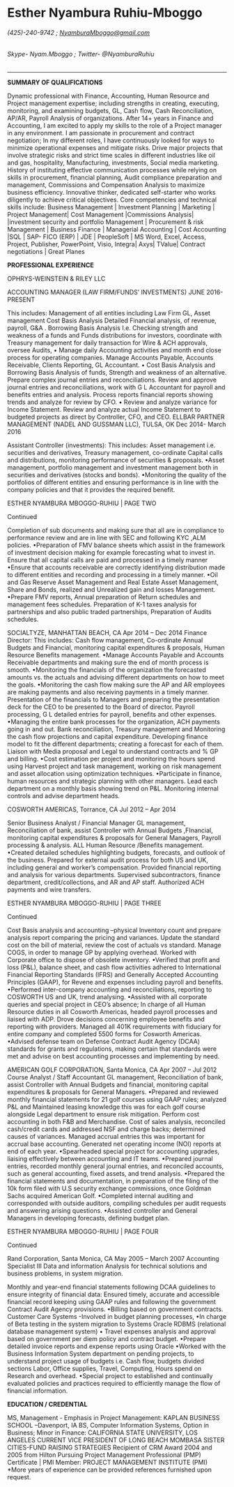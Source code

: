 # Esther Nyambura Ruhiu-Mboggo
###### (425)-240-9742  ;   NyamburaMboggo@gmail.com
###### Skype- Nyam.Mboggo ;  Twitter- @NyamburaRuhiu
___

**SUMMARY OF QUALIFICATIONS**

Dynamic professional with Finance, Accounting, Human Resource and Project management expertise; including strengths in creating, executing, monitoring, and examining budgets, GL, Cash flow, Cash Reconciliation, AP/AR, Payroll Analysis of organizations. After 14+ years in Finance and Accounting, I am excited to apply my skills to the role of a Project manager in any environment.  I am passionate in procurement and contract negotiation; In my different roles, I have continuously looked for ways to minimize operational expenses and mitigate risks. Drive major projects that involve strategic risks and strict time scales in different industries like oil and gas, hospitality, Manufacturing, investments, Social media marketing. History of instituting effective communication processes while relying on skills in procurement, financial planning, Audit compliance preparation and management, Commissions and Compensation Analysis to maximize business efficiency. Innovative thinker, dedicated self-starter who works diligently to achieve critical objectives. Core competencies and technical skills include: 
Business Management | Investment Planning | Marketing | Project Management| Cost Management |Commissions Analysis| |investment security and portfolio Management | Procurement & risk Management | Business Finance | Managerial Accounting | Cost Accounting |SQL | SAP- FICO (ERP) | JDE | PeopleSoft | MS Word, Excel, Access, Project, Publisher, PowerPoint, Visio, Integra| Axys| TValue| Contract negotiations | Great Planes


**PROFESSIONAL EXPERIENCE**


OPHRYS-WEINSTEIN & RILEY LLC

ACCOUNTING MANAGER (LAW FIRM/FUNDS’ INVESTMENTS)	JUNE 2016-PRESENT

This includes:  Management of all entities including Law Firm GL, Asset management Cost Basis Analysis Detailed Financial analysis,  of revenue, payroll,  G&A . Borrowing Basis Analysis I.e. Checking strength and weakness of a funds and Funds distributions for investors, coordinate with Treasury management for daily transaction for Wire & ACH approvals, oversee Audits, 
• Manage daily Accounting activities and month end close process for operating companies. Manage Accounts Payable, Accounts Receivable, Clients Reporting, GL Accountant.
• Cost Basis Analysis and Borrowing Basis Analysis of funds, Strength and weakness of an alternative. Prepare complex journal entries and reconciliations. Review and approve journal entries and reconciliations, work with G L Accountant for payroll and benefits entries and analysis.   Process reports financial reports showing trends and analyze for review by CFO.
• Review and analyze variance for Income Statement. Review and analyze actual Income Statement to budgeted 
projects as direct by Controller, CFO, and CEO.
ELLBAR PARTNER MANAGEMENT (NADEL AND GUSSMAN LLC), TULSA, OK	Dec 2014- March 2016

Assistant Controller (investments):
This includes:  Asset management i.e. securities and derivatives, Treasury management, co-ordinate Capital calls and distributions, monitoring performance of securities & proposals.
•Asset management, portfolio management and investment management both in securities and derivatives (stocks and bonds). 
•Monitoring the quality of the portfolios of different entities and ensuring performance is in line with the company policies and that it provides the required benefit.


ESTHER NYAMBURA MBOGGO-RUHIU | PAGE TWO

Continued

Completion of sub documents and making sure that all are in compliance to performance review and are in line with SEC and following KYC ,ALM policies.
•Preparation of FMV balance sheets which assist in the framework of investment decision making for example forecasting what to invest in. Ensure that all capital calls are paid and processed in a timely manner
•Ensure that accounts receivable are correctly identifying distribution made to different entities and recording and processing in a timely manner.
•Oil and Gas Reserve Asset Management and Real Estate Asset Management, Share and Bonds, realized and Unrealized gain and losses Management.
 •Prepare FMV reports, Annual preparation of Return schedules and management fees schedules. Preparation of K-1 taxes analysis for partnerships and also public traded partnerships, Preparation of Audits schedules.

SOCIALTYZE, MANHATTAN BEACH, CA	Apr 2014 – Dec 2014
Finance Director:
This includes: Cash flow management, Co-ordinate Annual Budgets and Financial, monitoring capital expenditures & proposals, Human Resource Benefits management.
 •Manage Accounts Payable and Accounts Receivable departments and making sure the end of month process is smooth. 
•Monitoring the financials of the organization the forecasted amounts vs. the actuals and advising different departments on how to meet the goals.
•Monitoring the cash flow making sure the AP and AR employees are making payments and also receiving payments in a timely manner. Presentation of the financials to Managers and preparing the presentation deck for the CEO to be presented to the Board of director. Payroll processing, G L detailed entries for payroll, benefits and other expenses. 
•Managing the entire bank processes for the organization, ACH payments going in and out.  Bank reconciliation, Treasury management and Monitoring the cash flow projections and capital expenditure. Developing finance model to fit the different departments; creating a forecast for each of them. Liaison with Media proposal and Legal to understand contracts and % GP and billing.
•Cost estimation per project and monitoring the hours spend using Harvest project and task management, working on risk management and asset allocation using optimization techniques.
•Participate in finance, human resources and strategic planning with other managers. Lead each department on a monthly basis showing trend on P&L. Monitoring internal controls and advise department heads.

COSWORTH AMERICAS, Torrance, CA	Jul 2012 – Apr 2014 

Senior Business Analyst / Financial Manager
GL management, Reconciliation of bank, assist Controller with Annual Budgets ,FInancial, monitoring capital expenditures & proposals for General Managers, Payroll processing & analysis.  ALL Human Resource /Benefits management.
•Created detailed schedules highlighting budgets, forecasts, and outlook of the business. Prepared for external audit process for both US and UK, including general and worker’s compensation. Provided financial reporting and analysis for various departments. Supervised subcontractors, finance department, credit/collections, and AR and AP staff. Authorized ACH payments and wire transfers. 

ESTHER NYAMBURA MBOGGO-RUHIU | PAGE THREE


Continued

Cost Basis analysis and accounting –physical Inventory count and prepare analysis report comparing the pricing and variances.  Update the standard cost on the bill of material, review the cost of actuals vs standard. Manage COGS, in order to manage GP by applying overhead. Worked with Corporate office to dispose of obsolete inventory.
•Verified that profit and loss (P&L), balance sheet, and cash flow activities adhered to International Financial Reporting Standards (IFRS) and Generally Accepted Accounting Principles (GAAP), for Revene and expenses including payroll and benefits.
•Performed inter-company accounting and reconciliations, reporting to COSWORTH US and UK, trend analysing.
•Assisted with all corporate queries and special project in CEO’s absence; In charge of all Human Resource duties in all Cosworth Americas, headed payroll processes and liaised with ADP. Drove decisions concerning employee benefits and reporting with providers. Managed all 401K requirements with fiduciary for entire company and completed 5500 forms for Cosworth Americas.
•Advised defense team on Defense Contract Audit Agency (DCAA) standards for grants and regulations, making certain that standards were met and advise on best accounting processes and implementing by need.

AMERICAN GOLF CORPORATION, Santa Monica, CA 	Apr 2007 – Jul 2012 
Course Analyst / Staff Accountant 
GL management, Reconciliation of bank, assist Controller with Annual Budgets and financial, monitoring capital expenditures & proposals for General Managers.
•Prepared and reviewed monthly financial statements for 21 golf courses using GAAP rules; analyzed P&L and 
Maintained leasing knowledge this was for each golf course alongside Legal department to ensure risk mitigation. Perform cost accounting in both F&B and Merchandise. Cost of sales analysis, reconciled cash/credit cards and addressed NSF and charge backs; determined causes of variances. Managed accrual entries this was important for accrual base accounting. Generated net operating income (NOI) reports at end of each year.
•Spearheaded special project for accounting upgrades, liaising effectively between accounting and IT teams.
•Prepared journal entries, recorded monthly general journal entries, and reconciled accounts, such as general accounting, fixed assets, and trend analysis.
•Prepared the financial statements and documentation, in preparation of the filing of the 10k form filed with U.S security exchange commissions, once Goldman Sachs acquired American Golf.
•Completed internal auditing and corresponded with outside auditors, compiling schedules per audit requests and answering arising questions. 
•Assisted controller and General  Managers in developing forecasts, defining budget plan. 

ESTHER NYAMBURA MBOGGO-RUHIU | PAGE FOUR

Continued


Rand Corporation, Santa Monica, CA                                                                                        May 2005 – March 2007
Accounting Specialist III
Data and information Analysis for technical solutions and business problems, in system migration.

Monthly and year-end financial statements following DCAA guidelines  to ensure integrity of financial data: 
Ensured timely, accurate and accessible financial record keeping using GAAP rules and following the government Contract Audit Agency provisions.
•Billing based on government contracts. Customer Care Systems -Involved in budget planning processes, 
•In charge of Beta testing in the system migration to Systems Oracle RDBMS (relational database management system)
• Travel expenses analysis and approval based on government per diem policy and contract budget.
•Prepare detailed invoice reports and expense reports using Oracle 
•Worked with the Business Information System department on pending projects, to understand project usage of budgets i.e.
Cash flow, budgets divided sections Labor, Office supplies, Travel, Computing, Hours spend on Research and overhead.
•Special project to established and continually evaluated policies and practices required to efficiently manage the flow of financial information.



**EDUCATION / CREDENTIAL**


MS, Management - Emphasis in Project Management: KAPLAN BUSINESS SCHOOL –Davenport, IA
BS, Computer Information Systems, Option in Business; Minor in Finance: CALIFORNIA STATE UNIVERSITY, LOS ANGELES
CURRENT VICE PRESIDENT OF LONG BEACH MOMBASA SISTER CITIES-FUND RAISING STRATEGIES
Recipient of CRM Award 2004 and 2005 from Hilton
Pursuing Project Management Professional (PMP) Certificate | PMI Member:  PROJECT MANAGEMENT INSTITUTE (PMI)
*More years of experience can be provided references furnished upon request.

